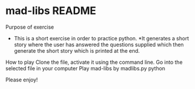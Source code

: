# mad-libs README

Purpose of exercise 
* This is a short exercise in order to practice python. 
*It generates a short story where the user has answered the questions supplied which then generate the short story which is printed at the end.

How to play 
Clone the file, activate it using the command line. 
Go into the selected file in your computer
Play mad-libs by madlibs.py python

Please enjoy!
